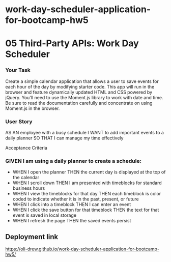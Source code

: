 # work-day-scheduler-application-for-bootcamp-hw5

# 05 Third-Party APIs: Work Day Scheduler

### Your Task

Create a simple calendar application that allows a user to save events for each hour of the day by modifying starter code.
This app will run in the browser and feature dynamically updated HTML and CSS powered by jQuery.
You'll need to use the Moment.js library to work with date and time. Be sure to read the documentation carefully and concentrate on using Moment.js in the browser.

### User Story

AS AN employee with a busy schedule
I WANT to add important events to a daily planner SO THAT I can manage my time effectively

Acceptance Criteria

### GIVEN I am using a daily planner to create a schedule:

- WHEN I open the planner THEN the current day is displayed at the top of the calendar
- WHEN I scroll down THEN I am presented with timeblocks for standard business hours
- WHEN I view the timeblocks for that day THEN each timeblock is color coded to indicate whether it is in the past, present, or future
- WHEN I click into a timeblock THEN I can enter an event
- WHEN I click the save button for that timeblock THEN the text for that event is saved in local storage
- WHEN I refresh the page THEN the saved events persist

## Deployment link

https://oli-drew.github.io/work-day-scheduler-application-for-bootcamp-hw5/
